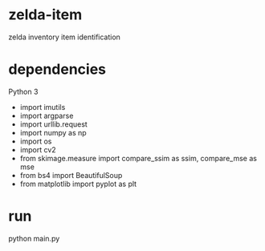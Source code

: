 # zelda-item
zelda inventory item identification

# dependencies
Python 3
- import imutils
- import argparse
- import urllib.request
- import numpy as np
- import os
- import cv2
- from skimage.measure import compare_ssim as ssim, compare_mse as mse
- from bs4 import BeautifulSoup
- from matplotlib import pyplot as plt

# run
python main.py
